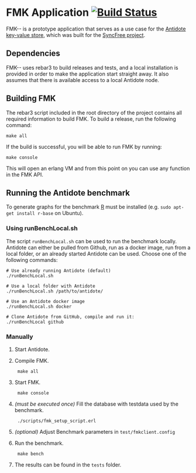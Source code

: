 # FMK Application [![Build Status](https://travis-ci.org/goncalotomas/FMKe.svg?branch=master)](https://travis-ci.org/goncalotomas/FMKe)

FMK-- is a prototype application that serves as a use case for the [Antidote key-value store][3], which was built for the [SyncFree project][2].

## Dependencies

FMK-- uses rebar3 to build releases and tests, and a local installation is provided in order to make the application start straight away. It also assumes that there is available access to a local Antidote node.

## Building FMK

The rebar3 script included in the root directory of the project contains all required information to build FMK. To build a release, run the following command:

```make all```

If the build is successful, you will be able to run FMK by running:

```make console```

This will open an erlang VM and from this point on you can use any function in the FMK API.

## Running the Antidote benchmark

To generate graphs for the benchmark [R](https://www.r-project.org/) must be installed (e.g. `sudo apt-get install r-base` on Ubuntu).

### Using runBenchLocal.sh

The script `runBenchLocal.sh` can be used to run the benchmark locally.
Antidote can either be pulled from Github, run as a docker image, run from a local folder, or an already started Antidote can be used.
Choose one of the following commands:

    # Use already running Antidote (default)
    ./runBenchLocal.sh

    # Use a local folder with Antidote
    ./runBenchLocal.sh /path/to/antidote/

    # Use an Antidote docker image
    ./runBenchLocal.sh docker

    # Clone Antidote from GitHub, compile and run it:
    ./runBenchLocal github


### Manually

1. Start Antidote.

2. Compile FMK.

        make all

3. Start FMK.

        make console

4. *(must be executed once)* Fill the database with testdata used by the benchmark.

        ./scripts/fmk_setup_script.erl

5. *(optional)* Adjust Benchmark parameters in `test/fmkclient.config`

6. Run the benchmark.

        make bench

7. The results can be found in the `tests` folder.







[1]: https://www.rebar3.org/docs/getting-started
[2]: https://syncfree.lip6.fr/
[3]: https://github.com/SyncFree/antidote
